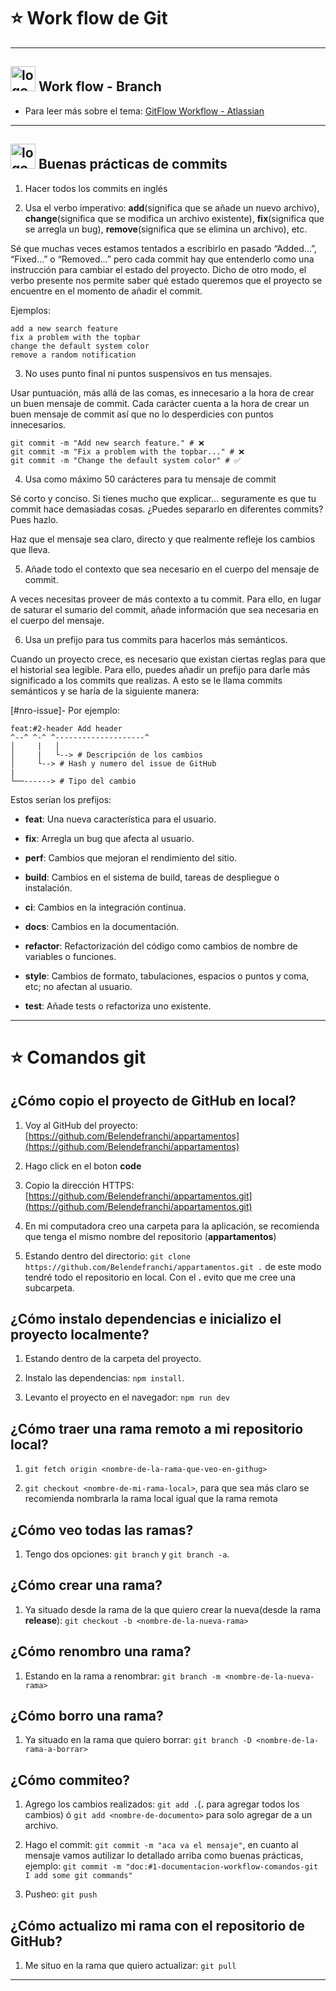 # :star: Work flow de Git

---

## <img src="https://img.icons8.com/color/40/null/git.png" alt="logo git" width="40" height="40"/> Work flow - Branch

- Para leer más sobre el tema: [GitFlow Workflow - Atlassian](https://www.atlassian.com/git/tutorials/comparing-workflows/gitflow-workflow)

---

## <img src="https://img.icons8.com/color/40/null/git.png"  alt="logo git" width="40" height="40" /> Buenas prácticas de commits


1. Hacer todos los commits en inglés

2. Usa el verbo imperativo: **add**(significa que se añade un nuevo archivo), **change**(significa que se modifica un archivo existente), **fix**(significa que se arregla un bug), **remove**(significa que se elimina un archivo), etc.

Sé que muchas veces estamos tentados a escribirlo en pasado “Added…”, “Fixed…” o “Removed…” pero cada commit hay que entenderlo como una instrucción para cambiar el estado del proyecto. Dicho de otro modo, el verbo presente nos permite saber qué estado queremos que el proyecto se encuentre en el momento de añadir el commit.

Ejemplos:

```
add a new search feature
fix a problem with the topbar
change the default system color
remove a random notification
```

3. No uses punto final ni puntos suspensivos en tus mensajes.

Usar puntuación, más allá de las comas, es innecesario a la hora de crear un buen mensaje de commit. Cada carácter cuenta a la hora de crear un buen mensaje de commit así que no lo desperdicies con puntos innecesarios.

```
git commit -m "Add new search feature." # ❌
git commit -m "Fix a problem with the topbar..." # ❌
git commit -m "Change the default system color" # ✅
```

4. Usa como máximo 50 carácteres para tu mensaje de commit

Sé corto y conciso. Si tienes mucho que explicar… seguramente es que tu commit hace demasiadas cosas. ¿Puedes separarlo en diferentes commits? Pues hazlo.

Haz que el mensaje sea claro, directo y que realmente refleje los cambios que lleva.

5. Añade todo el contexto que sea necesario en el cuerpo del mensaje de commit.

A veces necesitas proveer de más contexto a tu commit. Para ello, en lugar de saturar el sumario del commit, añade información que sea necesaria en el cuerpo del mensaje.


6. Usa un prefijo para tus commits para hacerlos más semánticos.

Cuando un proyecto crece, es necesario que existan ciertas reglas para que el historial sea legible. Para ello, puedes añadir un prefijo para darle más significado a los commits que realizas. A esto se le llama commits semánticos y se haría de la siguiente manera:

<tipo-de-commit>[#nro-issue]- <descripcion>
Por ejemplo:

```
feat:#2-header Add header
^--^ ^-^ ^--------------------^
│     |   │
│     |   └--> # Descripción de los cambios
│     └--> # Hash y numero del issue de GitHub
|
└──------> # Tipo del cambio
```

Estos serían los prefijos:

- **feat**: Una nueva característica para el usuario.

- **fix**: Arregla un bug que afecta al usuario.

- **perf**: Cambios que mejoran el rendimiento del sitio.

- **build**: Cambios en el sistema de build, tareas de despliegue o instalación.

- **ci**: Cambios en la integración continua.

- **docs**: Cambios en la documentación.

- **refactor**: Refactorización del código como cambios de nombre de variables o funciones.

- **style**: Cambios de formato, tabulaciones, espacios o puntos y coma, etc; no afectan al usuario.

- **test**: Añade tests o refactoriza uno existente.



---

# :star: Comandos git

## ¿Cómo copio el proyecto de GitHub en local?

1. Voy al GitHub del proyecto: [https://github.com/Belendefranchi/appartamentos](https://github.com/Belendefranchi/appartamentos)

2. Hago click en el boton **code**

3. Copio la dirección HTTPS: [https://github.com/Belendefranchi/appartamentos.git](https://github.com/Belendefranchi/appartamentos.git)

4. En mi computadora creo una carpeta para la aplicación, se recomienda que tenga el mismo nombre del repositorio (**appartamentos**)

5. Estando dentro del directorio: `git clone https://github.com/Belendefranchi/appartamentos.git .` de este modo tendré todo el repositorio en local. Con el **.** evito que me cree una subcarpeta.

## ¿Cómo instalo dependencias e inicializo el proyecto localmente?

1. Estando dentro de la carpeta del proyecto.

2. Instalo las dependencias: `npm install`.

3. Levanto el proyecto en el navegador: `npm run dev`


## ¿Cómo traer una rama remoto a mi repositorio local?

1. `git fetch origin <nombre-de-la-rama-que-veo-en-githug>`

2. `git checkout <nombre-de-mi-rama-local>`, para que sea más claro se recomienda nombrarla la rama local igual que la rama remota

## ¿Cómo veo todas las ramas?

1. Tengo dos opciones: `git branch` y `git branch -a`.

## ¿Cómo crear una rama?

1. Ya situado desde la rama de la que quiero crear la nueva(desde la rama **release**): `git checkout -b <nombre-de-la-nueva-rama>`

## ¿Cómo renombro una rama?

1. Estando en la rama a renombrar: `git branch -m <nombre-de-la-nueva-rama>`

## ¿Cómo borro una rama?

1. Ya situado en la rama que quiero borrar: `git branch -D <nombre-de-la-rama-a-borrar>`

## ¿Cómo commiteo?

1. Agrego los cambios realizados: `git add .`(**.** para agregar todos los cambios) ó `git add <nombre-de-documento>` para solo agregar de a un archivo.

2. Hago el commit: `git commit -m "aca va el mensaje"`, en cuanto al mensaje vamos autilizar lo detallado arriba como buenas prácticas, ejemplo: `git commit -m "doc:#1-documentacion-workflow-comandos-git I add some git commands"`

3. Pusheo: `git push`

## ¿Cómo actualizo mi rama con el repositorio de GitHub?

1. Me situo en la rama que quiero actualizar: `git pull`

---
